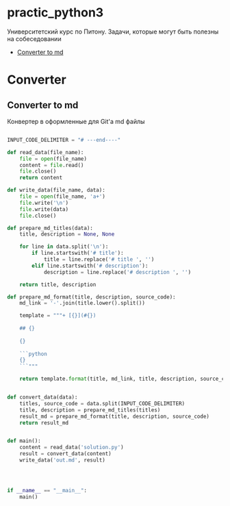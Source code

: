 # practic_python3

Университетский курс по Питону. Задачи, которые могут быть полезны на собеседовании


+ [Converter to md](#Converter-to-md)

# Converter

## Converter to md

Конвертер в оформленные для Git'а md файлы 


```python

INPUT_CODE_DELIMITER = "# ---end----"

def read_data(file_name):
    file = open(file_name)
    content = file.read()
    file.close()
    return content

def write_data(file_name, data):
    file = open(file_name, 'a+')
    file.write('\n')
    file.write(data)
    file.close()

def prepare_md_titles(data):
    title, description = None, None

    for line in data.split('\n'):
        if line.startswith('# title'):
            title = line.replace('# title ', '')
        elif line.startswith('# description'):
            description = line.replace('# description ', '')

    return title, description

def prepare_md_format(title, description, source_code):
    md_link = '-'.join(title.lower().split())

    template = """+ [{}](#{})
    
    ## {}
    
    {}
    
    ```python
    {}
    ```"""

    return template.format(title, md_link, title, description, source_code.lstrip())


def convert_data(data):
    titles, source_code = data.split(INPUT_CODE_DELIMITER)
    title, description = prepare_md_titles(titles)
    result_md = prepare_md_format(title, description, source_code)
    return result_md


def main():
    content = read_data('solution.py')
    result = convert_data(content)
    write_data('out.md', result)




if __name__ == "__main__":
    main()



```
